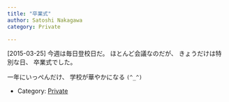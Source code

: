 ```yaml
---
title: "卒業式"
author: Satoshi Nakagawa
category: Private

---
```


[2015-03-25]  今週は毎日登校日だ。
ほとんど会議なのだが、
きょうだけは特別な日、
卒業式でした。

 一年にいっぺんだけ、
学校が華やかになる `(^_^)`

- Category: [Private](/categories.html#Private)

